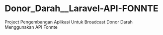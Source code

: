 # Donor_Darah__Laravel-API-FONNTE
Project Pengembangan Aplikasi Untuk Broadcast Donor Darah Menggunakan API Fonnte
